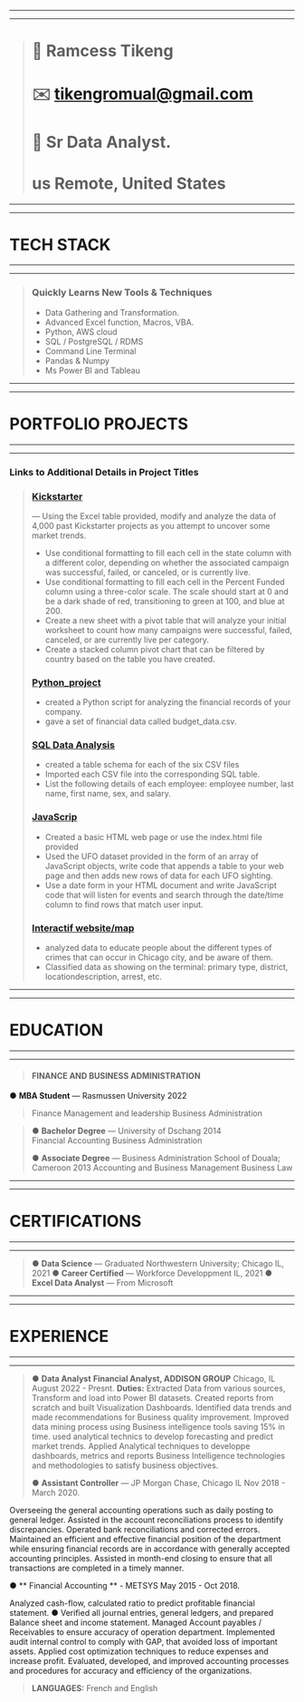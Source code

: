 *****
*****
> # 👤 Ramcess Tikeng
> # ✉️ tikengromual@gmail.com
> # 🤖 Sr Data Analyst.
> # us Remote, United States
*****
*****
# TECH STACK
*****
*****
> ### Quickly Learns New Tools & Techniques
> 
> * Data Gathering and Transformation.
> * Advanced Excel function, Macros, VBA.
> * Python, AWS cloud
> * SQL / PostgreSQL /  RDMS  
> * Command Line Terminal
> * Pandas & Numpy
> * Ms Power BI and Tableau
 
*****
*****
# PORTFOLIO PROJECTS
*****
*****

### Links to Additional Details in Project Titles

> ### [Kickstarter](https://github.com/Btikeng/EXCEL-CHALLENGE.git) 
> — Using the Excel table provided, modify and analyze the data of 4,000 past Kickstarter projects as you attempt to uncover some market trends.
> * Use conditional formatting to fill each cell in the state column with a different color, depending on whether the associated campaign was successful, failed, or canceled, or is currently live.
> * Use conditional formatting to fill each cell in the Percent Funded column using a three-color scale. The scale should start at 0 and be a dark shade of red, transitioning to green at 100, and blue at 200.
> * Create a new sheet with a pivot table that will analyze your initial worksheet to count how many campaigns were successful, failed, canceled, or are currently live per category.
> * Create a stacked column pivot chart that can be filtered by country based on the table you have created.
>
> ### [Python_project](https://github.com/Btikeng/Python_challenge.git)
> 
> * created a Python script for analyzing the financial records of your company.
> * gave a set of financial data called budget_data.csv.
> 
> ### [SQL Data Analysis](https://github.com/Btikeng/sql-challenge.git) 
> 
> * created a table schema for each of the six CSV files
> * Imported each CSV file into the corresponding SQL table.
> * List the following details of each employee: employee number, last name, first name, sex, and salary.
> 
> ### [JavaScrip](https://github.com/Btikeng/javascript-challenge.git) 
> 
> * Created a basic HTML web page or use the index.html file provided
> * Used the UFO dataset provided in the form of an array of JavaScript objects, write code that appends a table to your web page and then adds new rows of data for each UFO sighting.
> * Use a date form in your HTML document and write JavaScript code that will listen for events and search through the date/time column to find rows that match user input.
>
> 
> ### [Interactif website/map](https://github.com/Btikeng/Chicago_crimes_project2.git) 
> 
> * analyzed data to educate people about the different types of crimes that can occur in Chicago city, and be aware of them.
> * Classified data as showing on the terminal: primary type, district, locationdescription, arrest, etc.
*****
*****
# EDUCATION
*****
*****

> #### FINANCE AND BUSINESS ADMINISTRATION
●	**MBA Student**  — Rasmussen University  2022                  
> Finance Management and leadership
> Business Administration

> ●	**Bachelor Degree**  — University of Dschang  2014                  
> Financial Accounting
> Business Administration
> 
> ●	**Associate Degree** — Business Administration School of Douala; Cameroon 2013
> Accounting and Business Management
> Business Law
>
*****
*****
# CERTIFICATIONS
*****
*****
 
>  ● **Data Science** — Graduated Northwestern University; Chicago IL, 2021
>  ● **Career Certified** — Workforce Developpment IL, 2021
>  ● **Excel Data Analyst**  — From Microsoft 
> 
*****
*****
# EXPERIENCE
*****
*****

> ● **Data Analyst**
> **Financial Analyst, ADDISON GROUP**   Chicago, IL   August 2022 - Presnt.
> **Duties:**
  Extracted Data from various sources, Transform and load into Power BI datasets.
  Created reports from scratch and built Visualization Dashboards.
  Identified data trends and made recommendations for Business quality improvement.
  Improved data mining process using Business intelligence tools saving 15% in time.
  used analytical technics to develop forecasting and predict market trends.
  Applied Analytical techniques to developpe dashboards, metrics and reports Business Intelligence technologies and methodologies to satisfy business objectives.
> 
>  ● **Assistant Controller** —  JP Morgan Chase, Chicago IL  Nov 2018 - March 2020.

  Overseeing the general accounting operations such as daily posting to general ledger.
  Assisted in the account reconciliations process to identify discrepancies.
  Operated bank reconciliations and corrected errors.
  Maintained an efficient and effective financial position of the department while ensuring financial records are in accordance with generally accepted accounting principles.
  Assisted in month-end closing to ensure that all transactions are completed in a timely manner.
  
  ● ** Financial Accounting ** -  METSYS  May 2015 - Oct 2018.
  
  Analyzed cash-flow, calculated ratio to predict profitable financial statement. ● Verified all journal entries, general ledgers, and prepared Balance sheet and income statement.
  Managed Account payables / Receivables to ensure accuracy of operation department.
  Implemented audit internal control to comply with GAP, that avoided loss of important assets.                                                                 Applied cost optimization techniques to reduce expenses and increase profit.
  Evaluated, developed, and improved accounting processes and procedures for accuracy and efficiency of the organizations.
   
>   
> 

> **LANGUAGES:**
> French and English

